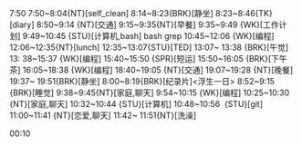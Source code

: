 
7:50
7:50~8:04{NT}[self_clean]
8:14~8:23{BRK}[静坐]
8:23~8:46{TK}[diary]
8:50~9:14 {NT}[交通]
9:15~9:35{NT}[早餐]
9:35~9:49 {WK}[工作计划]
9:49~10:45 {STU}[计算机,bash] bash grep
10:45~12:06 {WK}[编程] <WA>
12:06~12:35{NT}[lunch]
12:35~13:07{STU}[TED]
13:07~ 13:38 {BRK}[午觉]
13: 38~15:37 {WK}[编程]<WA>
15:40~15:50 {SPR}[短运]
15:50~16:05 {BRK}[下午茶]
16:05~18:38 {WK}[编程]<life-time-tracker>
18:40~19:05 {NT}[交通]
19:07~19:28 {NT}[晚餐]
19:37~ 19:51{BRK}[静坐]
8:00~8:19{BRK}[纪录片]<浮生一日>
8:52~9:15 {BRK}[睡觉]
9:38~9:45{NT}[家庭,聊天]
9:54~10:15 {WK}[编程]
10:25~10:30 {NT}[家庭,聊天]
10:32~10:44 {STU}[计算机]<advanced bash>
10:48~10:56  {STU}[git]
11:00~11:41 {NT}[恋爱,聊天]
11:42~ 11:51{NT}[洗澡]

00:10
